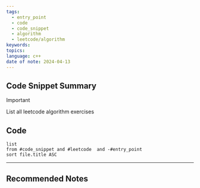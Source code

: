 ```yaml
---
tags:
  - entry_point
  - code
  - code_snippet
  - algorithm
  - leetcode/algorithm
keywords: 
topics: 
language: c++
date of note: 2024-04-13
---
```


## Code Snippet Summary

>[!important]
>List all leetcode algorithm exercises



## Code

```dataview
list
from #code_snippet and #leetcode  and -#entry_point
sort file.title ASC
```




-----------
##  Recommended Notes

